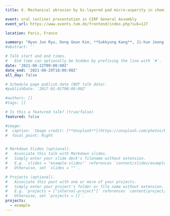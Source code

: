 ```yaml
---
title: 6. Mechanical abrasion by bi-layered pad micro-asperity in chemical mechanical polishing

event: oral (online) presentation in CIRP General Assembly
event_url: https://www.events.tum.de/frontend/index.php?sub=127

location: Paris, France

summary: "Hyun Jun Ryu, Dong Geun Kim, **Sukkyung Kang**, Ji-hun Jeong, Sanha Kim / Jung-Hoon Chun"
#abstract: ''

# Talk start and end times.
#   End time can optionally be hidden by prefixing the line with `#`.
date: '2021-08-22T09:00:00Z'
date_end: '2021-08-29T18:00:00Z'
all_day: false

# Schedule page publish date (NOT talk date).
#publishDate: '2017-01-01T00:00:00Z'

#authors: []
#tags: []

# Is this a featured talk? (true/false)
featured: false

#image:
#  caption: 'Image credit: [**Unsplash**](https://unsplash.com/photos/bzdhc5b3Bxs)'
#  focal_point: Right


# Markdown Slides (optional).
#   Associate this talk with Markdown slides.
#   Simply enter your slide deck's filename without extension.
#   E.g. `slides = "example-slides"` references `content/slides/example-slides.md`.
#   Otherwise, set `slides = ""`.

# Projects (optional).
#   Associate this post with one or more of your projects.
#   Simply enter your project's folder or file name without extension.
#   E.g. `projects = ["internal-project"]` references `content/project/deep-learning/index.md`.
#   Otherwise, set `projects = []`.
projects:
  - example
---
```


